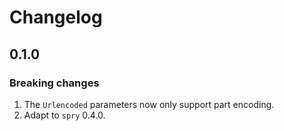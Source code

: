 # Changelog

## 0.1.0

### Breaking changes

1. The `Urlencoded` parameters now only support part encoding.
2. Adapt to `spry` 0.4.0.
